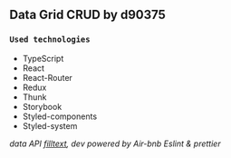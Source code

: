 ## Data Grid CRUD by d90375

### `Used technologies`

* TypeScript
* React
* React-Router
* Redux
* Thunk
* Storybook
* Styled-components
* Styled-system

_data API [filltext](http://www.filltext.com/),
dev powered by Air-bnb Eslint & prettier_

 